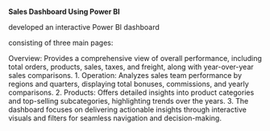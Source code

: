   **Sales Dashboard Using Power BI**

  developed an interactive Power BI dashboard

consisting of three main pages:

Overview: Provides a comprehensive view of overall performance, including total orders, products, sales, 
taxes, and freight, along with year-over-year sales
comparisons.
1.
Operation: Analyzes sales team performance by
regions and quarters, displaying total bonuses,
commissions, and yearly comparisons.
2.
Products: Offers detailed insights into product
categories and top-selling subcategories,
highlighting trends over the years.
3.
The dashboard focuses on delivering actionable
insights through interactive visuals and filters for
seamless navigation and decision-making.
